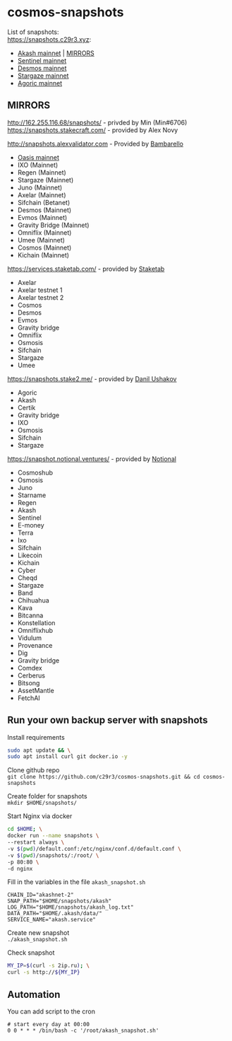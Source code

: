 # cosmos-snapshots  
List of snapshots:   
https://snapshots.c29r3.xyz:
- [Akash mainnet](https://github.com/c29r3/cosmos-snapshots/blob/main/instructions/Akash.md) | [MIRRORS](https://gist.githubusercontent.com/c29r3/1a8a951008b19aaa424d63d15cf528d8/raw/910b3ab34bcceb2b3e9bca0765a92461bafc53f8/akash-snapshot-mirrors)
- [Sentinel mainnet](https://github.com/c29r3/cosmos-snapshots/blob/main/instructions/Sentinel.md)
- [Desmos mainnet](https://github.com/c29r3/cosmos-snapshots/blob/main/instructions/Desmos.md)
- [Stargaze mainnet](https://github.com/c29r3/cosmos-snapshots/blob/main/instructions/Stargaze.md)
- [Agoric mainnet](https://github.com/c29r3/cosmos-snapshots/blob/main/instructions/Agoric.md)


## MIRRORS  
http://162.255.116.68/snapshots/ - privded by Min (Min#6706)  
https://snapshots.stakecraft.com/    - provided by Alex Novy  

http://snapshots.alexvalidator.com - Provided by [Bambarello](https://github.com/Bambarello)
- [Oasis mainnet](https://github.com/Bambarello/cosmos-snapshots/blob/main/Oasis.md)   
- IXO (Mainnet)   
- Regen (Mainnet)  
- Stargaze (Mainnet)   
- Juno (Mainnet)  
- Axelar (Mainnet)  
- Sifchain (Betanet)  
- Desmos (Mainnet)  
- Evmos (Mainnet)  
- Gravity Bridge (Mainnet)  
- Omniflix (Mainnet)  
- Umee (Mainnet)  
- Cosmos (Mainnet)  
- Kichain (Mainnet) 
  
https://services.staketab.com/  - provided by [Staketab](https://github.com/Staketab)  
- Axelar
- Axelar testnet 1
- Axelar testnet 2
- Cosmos
- Desmos
- Evmos
- Gravity bridge
- Omniflix
- Osmosis
- Sifchain
- Stargaze
- Umee
  
https://snapshots.stake2.me/ - provided by [Danil Ushakov](https://github.com/k0kk0k)  
- Agoric
- Akash
- Certik
- Gravity bridge
- IXO
- Osmosis
- Sifchain
- Stargaze


https://snapshot.notional.ventures/ - provided by [Notional](https://github.com/notional-labs)
- Cosmoshub
- Osmosis
- Juno
- Starname
- Regen
- Akash
- Sentinel
- E-money
- Terra
- Ixo
- Sifchain
- Likecoin
- Kichain
- Cyber
- Cheqd
- Stargaze
- Band
- Chihuahua
- Kava
- Bitcanna
- Konstellation
- Omniflixhub
- Vidulum
- Provenance
- Dig
- Gravity bridge
- Comdex
- Cerberus
- Bitsong
- AssetMantle
- FetchAI

## Run your own backup server with snapshots  
Install requirements  
```bash
sudo apt update && \
sudo apt install curl git docker.io -y
```

Clone github repo  
`git clone https://github.com/c29r3/cosmos-snapshots.git && cd cosmos-snapshots`  

Create folder for snapshots  
`mkdir $HOME/snapshots/`

Start Nginx via docker  
```bash
cd $HOME; \
docker run --name snapshots \
--restart always \
-v $(pwd)/default.conf:/etc/nginx/conf.d/default.conf \
-v $(pwd)/snapshots/:/root/ \
-p 80:80 \
-d nginx
```

Fill in the variables in the file `akash_snapshot.sh`  
```
CHAIN_ID="akashnet-2"
SNAP_PATH="$HOME/snapshots/akash"
LOG_PATH="$HOME/snapshots/akash_log.txt"
DATA_PATH="$HOME/.akash/data/"
SERVICE_NAME="akash.service"
```
Create new snapshot  
`./akash_snapshot.sh`  

Check snapshot  
```bash
MY_IP=$(curl -s 2ip.ru); \
curl -s http://${MY_IP}
```

## Automation  
You can add script to the cron  
```cron
# start every day at 00:00
0 0 * * * /bin/bash -c '/root/akash_snapshot.sh'
```
